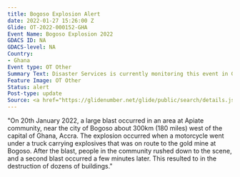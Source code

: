 ```yaml
---
title: Bogoso Explosion Alert
date: 2022-01-27 15:26:00 Z
Glide: OT-2022-000152-GHA
Event Name: Bogoso Explosion 2022
GDACS ID: NA
GDACS-level: NA
Country:
- Ghana
Event type: OT Other
Summary Text: Disaster Services is currently monitoring this event in Ghana.
Feature Image: OT Other
Status: alert
Post-type: update
Source: <a href="https://glidenumber.net/glide/public/search/details.jsp?glide=22512&record=4&last=7475">Glide</a>
---
```


"On 20th January 2022, a large blast occurred in an area at Apiate community, near the city of Bogoso about 300km (180 miles) west of the capital of Ghana, Accra. The explosion occurred when a motorcycle went under a truck carrying explosives that was on route to the gold mine at Bogoso. After the blast, people in the community rushed down to the scene, and a second blast occurred a few minutes later. This resulted to in the destruction of dozens of buildings."
